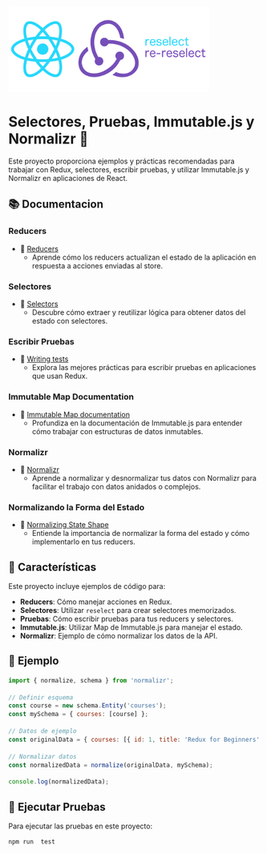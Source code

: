 <img src="image.png" alt="Imagen del Proyecto" width="400"/>

# Selectores, Pruebas, Immutable.js y Normalizr 🚀

Este proyecto proporciona ejemplos y prácticas recomendadas para trabajar con Redux, selectores, escribir pruebas, y utilizar Immutable.js y Normalizr en aplicaciones de React.

## 📚 Documentacion

### Reducers
- 📖 [Reducers](https://redux.js.org/tutorials/fundamentals/part-3-state-actions-reducers)
  - Aprende cómo los reducers actualizan el estado de la aplicación en respuesta a acciones enviadas al store.

### Selectores
- 📖 [Selectors](https://redux.js.org/recipes/computing-derived-data)
  - Descubre cómo extraer y reutilizar lógica para obtener datos del estado con selectores.

### Escribir Pruebas
- 📖 [Writing tests](https://redux.js.org/recipes/writing-tests)
  - Explora las mejores prácticas para escribir pruebas en aplicaciones que usan Redux.

### Immutable Map Documentation
- 📖 [Immutable Map documentation](https://immutable-js.github.io/immutable-js/docs/#/Map)
  - Profundiza en la documentación de Immutable.js para entender cómo trabajar con estructuras de datos inmutables.

### Normalizr
- 📖 [Normalizr](https://github.com/paularmstrong/normalizr)
  - Aprende a normalizar y desnormalizar tus datos con Normalizr para facilitar el trabajo con datos anidados o complejos.

### Normalizando la Forma del Estado
- 📖 [Normalizing State Shape](https://redux.js.org/recipes/structuring-reducers/normalizing-state-shape)
  - Entiende la importancia de normalizar la forma del estado y cómo implementarlo en tus reducers.

## 🌟 Características

Este proyecto incluye ejemplos de código para:

- **Reducers**: Cómo manejar acciones en Redux.
- **Selectores**: Utilizar `reselect` para crear selectores memorizados.
- **Pruebas**: Cómo escribir pruebas para tus reducers y selectores.
- **Immutable.js**: Utilizar Map de Immutable.js para manejar el estado.
- **Normalizr**: Ejemplo de cómo normalizar los datos de la API.

## 🚀 Ejemplo

```javascript
import { normalize, schema } from 'normalizr';

// Definir esquema
const course = new schema.Entity('courses');
const mySchema = { courses: [course] };

// Datos de ejemplo
const originalData = { courses: [{ id: 1, title: 'Redux for Beginners' }] };

// Normalizar datos
const normalizedData = normalize(originalData, mySchema);

console.log(normalizedData);
```

## 🧪 Ejecutar Pruebas
Para ejecutar las pruebas en este proyecto:
```
npm run  test
```
